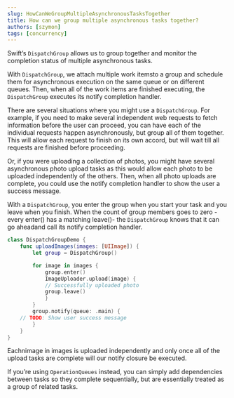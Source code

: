 ```yaml
---
slug: HowCanWeGroupMultipleAsynchronousTasksTogether
title: How can we group multiple asynchronous tasks together?
authors: [szymon]
tags: [concurrency]
---
```


Swift’s `DispatchGroup` allows us to group together and monitor the completion status of multiple asynchronous tasks.

With `DispatchGroup`, we attach multiple work itemsto a group and schedule them for asynchronous execution on the same queue or on different queues. Then, when all of the work items are finished executing, the `DispatchGroup` executes its notify completion handler.

There are several situations where you might use a `DispatchGroup`. For example, if you need to make several independent web requests to fetch information before the user can proceed, you can have each of the individual requests happen asynchronously, but group all of them together. This will allow each request to finish on its own accord, but will wait till all requests are finished before proceeding.

Or, if you were uploading a collection of photos, you might have several asynchronous photo upload tasks as this would allow each photo to be uploaded independently of the others.
Then, when all photo uploads are complete, you could use the notify completion handler to show the user a success message.

With a `DispatchGroup`, you enter the group when you start your task and you leave when you finish. When the count of group members goes to zero - every enter() has a matching leave()- the `DispatchGroup` knows that it can go aheadand call its notify completion handler.

```swift
class DispatchGroupDemo {
    func uploadImages(images: [UIImage]) {
        let group = DispatchGroup()

        for image in images {
            group.enter()
            ImageUploader.upload(image) {
            // Successfully uploaded photo
            group.leave()
            }
        }
        group.notify(queue: .main) {
    // TODO: Show user success message
        }
    }
}
```

Eachnimage in images is uploaded independently and only once all of the upload tasks are complete will our notify closure be executed.

If you’re using `OperationQueues` instead, you can simply add dependencies between tasks so they complete sequentially, but are essentially treated as a group of related tasks.
